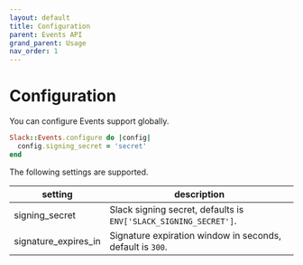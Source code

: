 ```yaml
---
layout: default
title: Configuration
parent: Events API
grand_parent: Usage
nav_order: 1
---
```


# Configuration

You can configure Events support globally.

```ruby
Slack::Events.configure do |config|
  config.signing_secret = 'secret'
end
```

The following settings are supported.

| setting              | description                                                      |
| -------------------- | ---------------------------------------------------------------- |
| signing_secret       | Slack signing secret, defaults is `ENV['SLACK_SIGNING_SECRET']`. |
| signature_expires_in | Signature expiration window in seconds, default is `300`.        |
